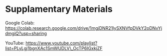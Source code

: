 # Supplamentary Materials

Google Colab: 
https://colab.research.google.com/drive/1mgjDNR21lySXNVfpDVkY2oDNvYjdmgiQ?usp=sharing

YouTube: 
https://www.youtube.com/playlist?list=PLyLgj1bgnXAc1SmWUDLV\_OcTP6IGxkjZF

